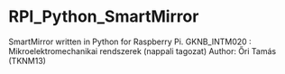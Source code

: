 # RPI_Python_SmartMirror
SmartMirror written in Python for Raspberry Pi. GKNB_INTM020 : Mikroelektromechanikai rendszerek (nappali tagozat)
Author: Őri Tamás (TKNM13)
